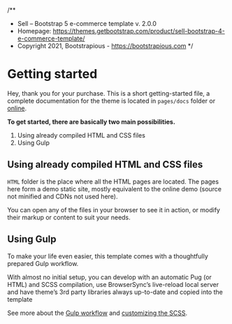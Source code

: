/**
 * Sell – Bootstrap 5 e-commerce template v. 2.0.0
 * Homepage: https://themes.getbootstrap.com/product/sell-bootstrap-4-e-commerce-template/
 * Copyright 2021, Bootstrapious - https://bootstrapious.com
 */

# Getting started 

Hey, thank you for your purchase. This is a short getting-started file, a complete documentation for the theme is located in `pages/docs` folder or [online](https://demo.bootstrapious.com/sell/2-0/docs/docs-introduction.html).

**To get started, there are basically two main possibilities.**

1. Using already compiled HTML and CSS files
2. Using Gulp

## Using already compiled HTML and CSS files

`HTML` folder is the place where all the HTML pages are located. The pages here form a demo static site, mostly equivalent to the online demo (source not minified and CDNs not used here).

You can open any of the files in your browser to see it in action, or modify their markup or content to suit your needs.

## Using Gulp

To make your life even easier, this template comes with a thoughtfully prepared Gulp workflow.

With almost no initial setup, you can develop with an automatic Pug (or HTML) and SCSS compilation, use BrowserSync’s live-reload local server and have theme’s 3rd party libraries always up-to-date and copied into the template

See more about the [Gulp workflow](https://demo.bootstrapious.com/sell/2-0/docs/docs-gulp.html) and [customizing the SCSS](https://demo.bootstrapious.com/sell/2-0/docs/docs-customizing-css.html). 
